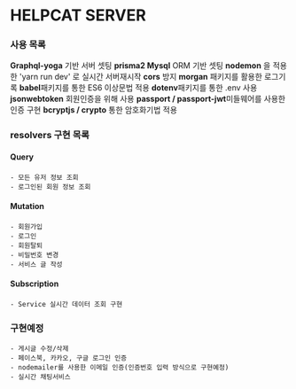 # HELPCAT SERVER

### 사용 목록

**Graphql-yoga** 기반 서버 셋팅
**prisma2 Mysql** ORM 기반 셋팅
**nodemon** 을 적용한 'yarn run dev' 로 실시간 서버재시작
**cors** 방지
**morgan** 패키지를 활용한 로그기록
**babel**패키지를 통한 ES6 이상문법 적용
**dotenv**패키지를 통한 .env 사용
**jsonwebtoken** 회원인증을 위해 사용
**passport / passport-jwt**미들웨어를 사용한 인증 구현
**bcryptjs / crypto** 통한 암호화기법 적용

### resolvers 구현 목록

#### Query

```
- 모든 유저 정보 조회
- 로그인된 회원 정보 조회
```

#### Mutation

```
- 회원가입
- 로그인
- 회원탈퇴
- 비밀번호 변경
- 서비스 글 작성
```

#### Subscription

```
- Service 실시간 데이터 조회 구현
```

### 구현예정

```
- 게시글 수정/삭제
- 페이스북, 카카오, 구글 로그인 인증
- nodemailer를 사용한 이메일 인증(인증번호 입력 방식으로 구현예정)
- 실시간 채팅서비스
```
